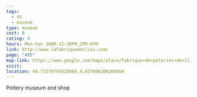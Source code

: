 ```yaml
---
tags:
  - 4S
  - museum
type: museum
cost: 8
rating: 4
hours: Mon-Sun 10AM-12:30PM,2PM-6PM
link: http://www.lafabriquedecliou.com/
page: "495"
map-link: https://www.google.com/maps/place/Fabrique+de+poteries+de+Cliousclat/@44.7162591,4.8338759,18.25z/data=!4m10!1m2!2m1!1spoterie+de+cliousclat!3m6!1s0x12b545b6648c7993:0x1e1bc86bc51a1e8f!8m2!3d44.7157426!4d4.8371018!15sChVwb3RlcmllIGRlIGNsaW91c2NsYXSSAQ1wb3R0ZXJ5X3N0b3Jl4AEA!16s%2Fg%2F1w0mdthq?entry=ttu&g_ep=EgoyMDI0MTAwMi4xIKXMDSoASAFQAw%3D%3D
visit: 
location: 44.71579745626066,4.837096209260564
---
```

Pottery museum and shop